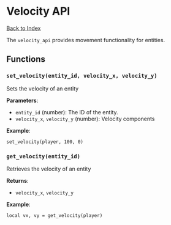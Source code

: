 # Velocity API

[Back to Index](index.md)

The `velocity_api` provides movement functionality for entities.

## Functions

### `set_velocity(entity_id, velocity_x, velocity_y)`

Sets the velocity of an entity 

**Parameters**:
- `entity_id` (number): The ID of the entity.
- `velocity_x`, `velocity_y` (number): Velocity components

**Example**:
```
set_velocity(player, 100, 0)
```

### `get_velocity(entity_id)`

Retrieves the velocity of an entity 

**Returns**:
- `velocity_x`, `velocity_y`

**Example**:
```
local vx, vy = get_velocity(player)
```
